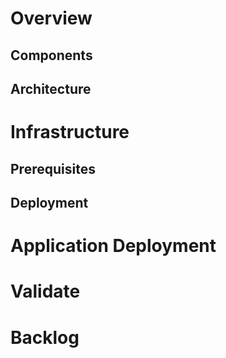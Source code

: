 # Overview
## Components 
## Architecture
# Infrastructure
## Prerequisites
## Deployment 
# Application Deployment 
# Validate 
# Backlog 